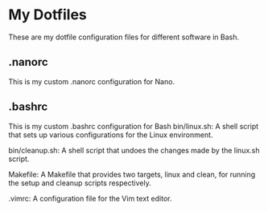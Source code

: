 # My Dotfiles
These are my dotfile configuration files for different software in Bash.
## .nanorc
This is my custom .nanorc configuration for Nano.
## .bashrc
This is my custom .bashrc configuration for Bash
bin/linux.sh: A shell script that sets up various configurations for the Linux environment.

bin/cleanup.sh: A shell script that undoes the changes made by the linux.sh script.

Makefile: A Makefile that provides two targets, linux and clean, for running the setup and cleanup scripts respectively.

.vimrc: A configuration file for the Vim text editor.

